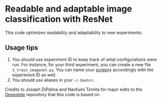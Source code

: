 # Readable and adaptable image classification with ResNet

This code optimizes readability and adaptability to new experiments. 

## Usage tips 
1. You should use experiment ID to keep track of what configurations were run. For instance, for your third experiment, you can create a new file `3_train_imagenet.py`. You can name your [screen](https://www.tecmint.com/screen-command-examples-to-manage-linux-terminals/)s accordingly with the experiment ID as well. 
2. You should use aliases in your `~/.bashrc`.

Credits to Joseph DiPalma and Naofumi Tomita for major edits to the [Deepslide](https://github.com/BMIRDS/deepslide) repository that this code is based on.
